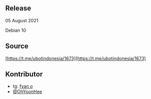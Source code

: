 ## Release

05 August 2021

Debian 10

## Source
[https://t.me/ubotindonesia/1673](https://t.me/ubotindonesia/1673)

## Kontributor
- tg: [fyan o](https://t.me/Oh_Yoon_Hee)
- [@OhYoonHee](https://github.com/OhYoonHee)
